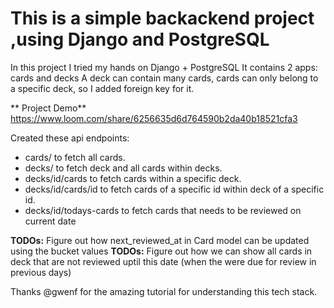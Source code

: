 # This is a simple backackend project ,using Django and PostgreSQL
In this project I tried my hands on Django + PostgreSQL
It contains 2 apps: cards and decks
A deck can contain many cards, cards can only belong to a specific deck, so I added foreign key for it.

** Project Demo**
https://www.loom.com/share/6256635d6d764590b2da40b18521cfa3

Created these api endpoints: 
- cards/ to fetch all cards.
- decks/ to fetch deck and all cards within decks.
- decks/id/cards to fetch cards within a specific deck.
- decks/id/cards/id to fetch cards of a specific id within deck of a specific id.
- decks/id/todays-cards to fetch cards that needs to be reviewed on current date

**TODOs:** Figure out how next_reviewed_at in Card model can be updated using the bucket values
**TODOs:** Figure out how we can show all cards in deck that are not reviewed uptil this date (when the were due for review in previous days)

Thanks @gwenf for the amazing tutorial for understanding this tech stack.